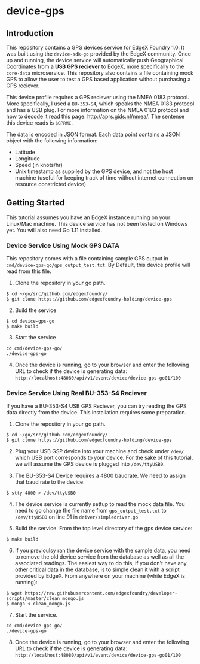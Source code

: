 # device-gps

## Introduction

This repository contains a GPS devices service for EdgeX Foundry 1.0. It was built using the `device-sdk-go` provided by the EdgeX community. 
Once up and running, the device service will automatically push Geographical Coordinates from a **USB GPS reciever** to EdgeX, more specifically to the `core-data` microservice. This repository also contains a file containing mock GPS to allow the user to test a GPS based application without purchasing a GPS reciever. 

This device profile requires a GPS reciever using the NMEA 0183 protocol. More specifically, I used a `BU-353-S4`, which speaks the NMEA 0183 protocol and has a USB plug. For more information on the NMEA 0183 protocol and how to decode it read this page: http://aprs.gids.nl/nmea/. The sentense this device reads is `$GPRMC`.

The data is encoded in JSON format. Each data point contains a JSON object with the following information:

- Latitude
- Longitude
- Speed (in knots/hr)
- Unix timestamp as suppiled by the GPS device, and not the host machine (useful for keeping track of time without internet connection on resource constricted device)


## Getting Started

This tutorial assumes you have an EdgeX instance running on your Linux/Mac machine. This device service has not been tested on Windows yet. You will also need Go 1.11 installed.

### Device Service Using Mock GPS DATA

This repository comes with a file containing sample GPS output in `cmd/device-gps-go/gps_output_test.txt`. By Default, this device profile will read from this file.

1. Clone the repository in your go path.

```
$ cd ~/go/src/github.com/edgexfoundry/
$ git clone https://github.com/edgexfoundry-holding/device-gps
```

2. Build the service

```
$ cd device-gps-go
$ make build
```

3. Start the service

```
cd cmd/device-gps-go/
./device-gps-go
```

4. Once the device is running, go to your browser and enter the following URL to check if the device is generating data: `http://localhost:48080/api/v1/event/device/device-gps-go01/100`

### Device Service Using Real BU-353-S4 Reciever

If you have a BU-353-S4 USB GPS Reciever, you can try reading the GPS data directly from the device. This installation requires some preparation.

1. Clone the repository in your go path.

```
$ cd ~/go/src/github.com/edgexfoundry/
$ git clone https://github.com/edgexfoundry-holding/device-gps
```

2. Plug your USB GSP device into your machine and check under `/dev/` which USB port corresponds to your device. For the sake of this tutorial, we will assume the GPS device is plugged into `/dev/ttyUSB0`.

3. The BU-353-S4 Device requires a 4800 baudrate. We need to assign that baud rate to the device.

```
$ stty 4800 > /dev/ttyUSB0
```

4. The device service is currently settup to read the mock data file. You need to go change the file name from `gps_output_test.txt` to `/dev/ttyUSB0` on line 91 in `driver/simpledriver.go`

5. Build the service. From the top level directory of the gps device service:

```
$ make build
```

6. If you previoulsy ran the device service with the sample data, you need to remove the old device service from the database as well as all the associated readings. The easiest way to do this, if you don't have any other critical data in the database, is to simple clean it with a script provided by EdgeX. From anywhere on your machine (while EdgeX is running): 

```
$ wget https://raw.githubusercontent.com/edgexfoundry/developer-scripts/master/clean_mongo.js
$ mongo < clean_mongo.js
```

7. Start the service.

```
cd cmd/device-gps-go/
./device-gps-go
```

8. Once the device is running, go to your browser and enter the following URL to check if the device is generating data: `http://localhost:48080/api/v1/event/device/device-gps-go01/100`